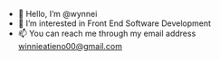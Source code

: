 - 👋 Hello, I’m @wynnei
- 👀 I’m interested in Front End Software Development
- 📫 You can reach me through my email address winnieatieno00@gmail.com 

